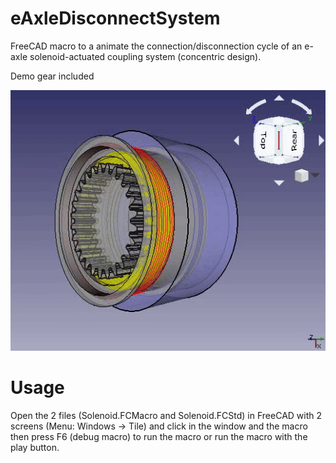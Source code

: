 # eAxleDisconnectSystem
FreeCAD macro to a animate the connection/disconnection cycle of an e-axle solenoid-actuated coupling system (concentric design).

Demo gear included


![](/Video/GIF.gif)


# Usage
Open the 2 files (Solenoid.FCMacro and Solenoid.FCStd) in FreeCAD with 2 screens (Menu: Windows → Tile) and click in the window and the macro then press F6 (debug macro) to run the macro or run the macro with the play button.
